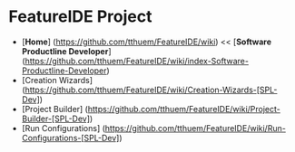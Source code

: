 # FeatureIDE Project

* [**Home**] (https://github.com/tthuem/FeatureIDE/wiki) << [**Software Productline Developer**] (https://github.com/tthuem/FeatureIDE/wiki/index-Software-Productline-Developer)
* [Creation Wizards] (https://github.com/tthuem/FeatureIDE/wiki/Creation-Wizards-[SPL-Dev])
* [Project Builder] (https://github.com/tthuem/FeatureIDE/wiki/Project-Builder-[SPL-Dev])
* [Run Configurations] (https://github.com/tthuem/FeatureIDE/wiki/Run-Configurations-[SPL-Dev])